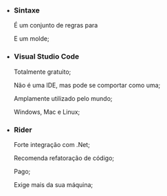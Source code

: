 - ### Sintaxe

  É um conjunto de regras para 
  
  E um molde;
  
    



- ### Visual Studio Code  

  

  Totalmente gratuito;  

  Não é uma IDE, mas pode se comportar como uma;  

  Amplamente utilizado pelo mundo;  

  Windows, Mac e Linux;  



- ### Rider

  

  Forte integração com .Net;  

  Recomenda refatoração de código;  

  Pago;  

  Exige mais da sua máquina;  





